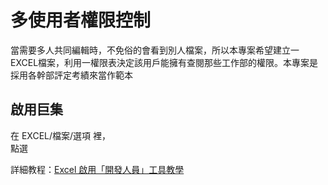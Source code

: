 # 多使用者權限控制

當需要多人共同編輯時，不免俗的會看到別人檔案，所以本專案希望建立一EXCEL檔案，利用一權限表決定該用戶能擁有查閱那些工作部的權限。本專案是採用各幹部評定考績來當作範本<br>

## 

## 啟用巨集

在 EXCEL/檔案/選項 裡，<br>
點選<br>

詳細教程：<a href="https://officeguide.cc/excel-show-developer-tab-tutorial/">Excel 啟用「開發人員」工具教學</a><br>

